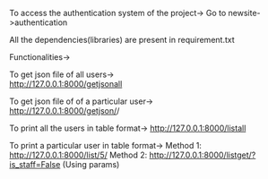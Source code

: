 To access the authentication system of the project->
Go to newsite->authentication

All the dependencies(libraries) are present in requirement.txt

Functionalities->
  
  To get json file of all users->    
    http://127.0.0.1:8000/getjsonall
  
  To get json file of of a particular user->    
    http://127.0.0.1:8000/getjson/<id>/
    
  To print all the users in table format->
    http://127.0.0.1:8000/listall
  
  To print a particular user in table format->
    Method 1: http://127.0.0.1:8000/list/5/
    Method 2: http://127.0.0.1:8000/listget/?is_staff=False     (Using params)
  
 

